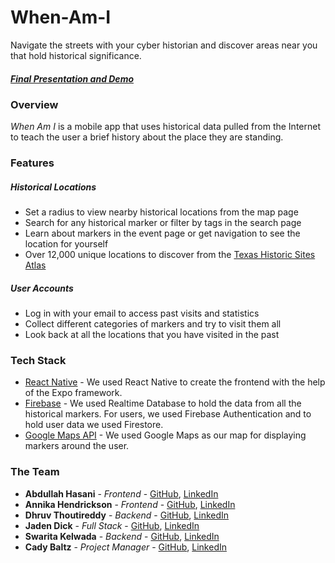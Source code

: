 # When-Am-I
Navigate the streets with your cyber historian and discover areas near you that hold historical significance.

##### [Final Presentation and Demo](https://youtu.be/INW_0wNyoPo?t=2099)

### Overview
*When Am I* is a mobile app that uses historical data pulled from the Internet to teach the user a brief history about the place they are standing.

### Features

##### Historical Locations
- Set a radius to view nearby historical locations from the map page
- Search for any historical marker or filter by tags in the search page
- Learn about markers in the event page or get navigation to see the location for yourself
- Over 12,000 unique locations to discover from the [Texas Historic Sites Atlas](https://atlas.thc.texas.gov/)

##### User Accounts

- Log in with your email to access past visits and statistics
- Collect different categories of markers and try to visit them all
- Look back at all the locations that you have visited in the past

### Tech Stack

- [React Native](https://facebook.github.io/react-native/) - We used React Native to create the frontend with the help of the Expo framework.
- [Firebase](https://firebase.google.com/) - We used Realtime Database to hold the data from all the historical markers. For users, we used Firebase Authentication and to hold user data we used Firestore.
- [Google Maps API](https://codelabs.developers.google.com/codelabs/google-maps-in-flutter/#0) - We used Google Maps as our map for displaying markers around the user.

### The Team

- **Abdullah Hasani** - *Frontend* - [GitHub](https://github.com/abdullah50053), [LinkedIn](https://www.linkedin.com/in/abdullah-hasani/)
- **Annika Hendrickson** - *Frontend* - [GitHub](https://github.com/annikahendrickson), [LinkedIn](https://www.linkedin.com/in/annika-hendrickson-07a128194/)
- **Dhruv Thoutireddy** - *Backend* - [GitHub](https://github.com/dhruv0219), [LinkedIn](https://www.linkedin.com/in/dhruv-thoutireddy-a85327160/)
- **Jaden Dick** - *Full Stack* - [GitHub](https://github.com/jadendick), [LinkedIn](https://www.linkedin.com/in/jadendick/)
- **Swarita Kelwada** - *Backend* - [GitHub](), [LinkedIn](https://www.linkedin.com/in/swarita-kelwada-2278a4172/)
- **Cady Baltz** - *Project Manager* - [GitHub](https://github.com/cadybaltz), [LinkedIn](https://www.linkedin.com/in/cadybaltz/)
